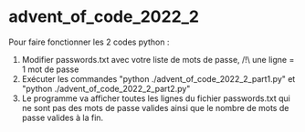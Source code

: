 # advent_of_code_2022_2
Pour faire fonctionner les 2 codes python :
1) Modifier passwords.txt avec votre liste de mots de passe, /!\ une ligne = 1 mot de passe
2) Exécuter les commandes "python ./advent_of_code_2022_2_part1.py" et "python ./advent_of_code_2022_2_part2.py"
3) Le programme va afficher toutes les lignes du fichier passwords.txt qui ne sont pas des mots de passe valides ainsi que le nombre de mots de passe valides à la fin.
